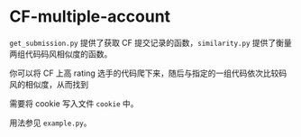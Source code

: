 # CF-multiple-account
`get_submission.py` 提供了获取 CF 提交记录的函数，`similarity.py` 提供了衡量两组代码码风相似度的函数。

你可以将 CF 上高 rating 选手的代码爬下来，随后与指定的一组代码依次比较码风的相似度，从而找到

需要将 cookie 写入文件 `cookie` 中。

用法参见 `example.py`。
